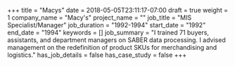+++
title = "Macys"
date = 2018-05-05T23:11:17-07:00
draft = true
weight = 1
company_name = "Macy's"
project_name = ""
job_title = "MIS Specialist/Manager"
job_duration = "1992-1994"
start_date = "1992"
end_date = "1994"
keywords = []
job_summary = "I trained 71 buyers, assistants, and department managers on SABER data processing. I advised management on the redefinition of product SKUs for merchandising and logistics."
has_job_details = false
has_case_study = false
+++
